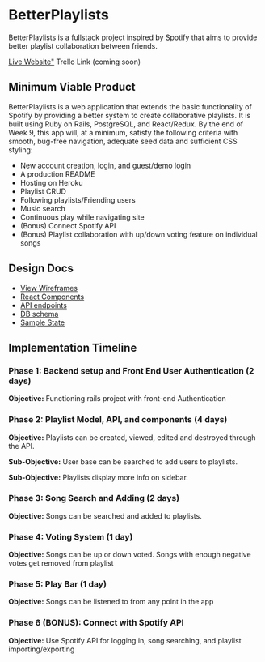 # BetterPlaylists
BetterPlaylists is a fullstack project inspired by Spotify that aims to provide better playlist collaboration between friends.

<a href="https://betterplaylists.herokuapp.com/#/">Live Website"</a>
Trello Link (coming soon)

<h2>Minimum Viable Product</h2>
<p>BetterPlaylists is a web application that extends the basic functionality of Spotify by providing a better system to create collaborative playlists. It is built using Ruby on Rails, PostgreSQL, and React/Redux. By the end of Week 9, this app will, at a minimum, satisfy the following criteria with smooth, bug-free navigation, adequate seed data and sufficient CSS styling:</p>
<ul>
<li>New account creation, login, and guest/demo login</li>
<li>A production README</li>
<li>Hosting on Heroku</li>
<li>Playlist CRUD</li>
<li>Following playlists/Friending users</li>
<li>Music search</li>
<li>Continuous play while navigating site</li>
<li>(Bonus) Connect Spotify API</li>
<li>(Bonus) Playlist collaboration with up/down voting feature on individual songs</li>
</ul>

## Design Docs
* [View Wireframes][wireframes]
* [React Components][components]
* [API endpoints][api-endpoints]
* [DB schema][schema]
* [Sample State][sample-state]

[wireframes]: docs/wireframes
[components]: docs/component-hierarchy.md
[sample-state]: docs/sample-state.md
[api-endpoints]: docs/api-endpoints.md
[schema]: docs/schema.md




<h2>Implementation Timeline</h2>

### Phase 1: Backend setup and Front End User Authentication (2 days)

**Objective:** Functioning rails project with front-end Authentication

### Phase 2: Playlist Model, API, and components (4 days)
**Objective:** Playlists can be created, viewed, edited and destroyed through the API.

**Sub-Objective:** User base can be searched to add users to playlists.

**Sub-Objective:** Playlists display more info on sidebar.

### Phase 3: Song Search and Adding (2 days)
**Objective:** Songs can be searched and added to playlists.

### Phase 4: Voting System (1 day)
**Objective:** Songs can be up or down voted. Songs with enough negative votes get removed from playlist

### Phase 5: Play Bar (1 day)
**Objective:** Songs can be listened to from any point in the app

### Phase 6 (BONUS): Connect with Spotify API
**Objective:** Use Spotify API for logging in, song searching, and playlist importing/exporting
